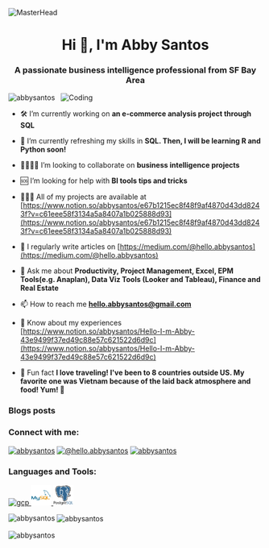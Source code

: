 ![MasterHead](https://animated-gif-creator.com/images/01/top-tools-to-improve-work-productivity-teksun_80.gif)
<h1 align="center">Hi 👋, I'm Abby Santos</h1>
<h3 align="center">A passionate business intelligence professional from SF Bay Area</h3>
<img align="right" alt="Coding" width="400" src="https://nodusanalytics.com/wp-content/uploads/2021/03/Analytics_amp_Data_Science.gif">

<p align="left"> <img src="https://komarev.com/ghpvc/?username=abbysantos&label=Profile%20views&color=0e75b6&style=flat" alt="abbysantos" /> </p>

- 🛠 I’m currently working on **an e-commerce analysis project through SQL**

- 🌱 I’m currently refreshing my skills in **SQL. Then, I will be learning R and Python soon!**

- 🫱🏼‍🫲🏽 I’m looking to collaborate on **business intelligence projects**

- 🆘 I’m looking for help with **BI tools tips and tricks**

- 👩🏻‍💻 All of my projects are available at [https://www.notion.so/abbysantos/e67b1215ec8f48f9af4870d43dd8243f?v=c61eee58f3134a5a8407a1b025888d93](https://www.notion.so/abbysantos/e67b1215ec8f48f9af4870d43dd8243f?v=c61eee58f3134a5a8407a1b025888d93)

- 📝 I regularly write articles on [https://medium.com/@hello.abbysantos](https://medium.com/@hello.abbysantos)

- 💬 Ask me about **Productivity, Project Management, Excel, EPM Tools(e.g. Anaplan), Data Viz Tools (Looker and Tableau), Finance and Real Estate**

- 📫 How to reach me **hello.abbysantos@gmail.com**

- 📄 Know about my experiences [https://www.notion.so/abbysantos/Hello-I-m-Abby-43e9499f37ed49c88e57c621522d6d9c](https://www.notion.so/abbysantos/Hello-I-m-Abby-43e9499f37ed49c88e57c621522d6d9c)

- 🦄 Fun fact **I love traveling! I've been to 8 countries outside US. My favorite one was Vietnam because of the laid back atmosphere and food! Yum! 🍜**

### Blogs posts
<!-- BLOG-POST-LIST:START -->
<!-- BLOG-POST-LIST:END -->

<h3 align="left">Connect with me:</h3>
<p align="left">
<a href="https://linkedin.com/in/abbysantos" target="blank"><img align="center" src="https://raw.githubusercontent.com/rahuldkjain/github-profile-readme-generator/master/src/images/icons/Social/linked-in-alt.svg" alt="abbysantos" height="30" width="40" /></a>
<a href="https://medium.com/@hello.abbysantos" target="blank"><img align="center" src="https://raw.githubusercontent.com/rahuldkjain/github-profile-readme-generator/master/src/images/icons/Social/medium.svg" alt="@hello.abbysantos" height="30" width="40" /></a>
<a href="https://www.hackerrank.com/abbysantos" target="blank"><img align="center" src="https://raw.githubusercontent.com/rahuldkjain/github-profile-readme-generator/master/src/images/icons/Social/hackerrank.svg" alt="abbysantos" height="30" width="40" /></a>
</p>

<h3 align="left">Languages and Tools:</h3>
<p align="left"> <a href="https://cloud.google.com" target="_blank" rel="noreferrer"> <img src="https://www.vectorlogo.zone/logos/google_cloud/google_cloud-icon.svg" alt="gcp" width="40" height="40"/> </a> <a href="https://www.mysql.com/" target="_blank" rel="noreferrer"> <img src="https://raw.githubusercontent.com/devicons/devicon/master/icons/mysql/mysql-original-wordmark.svg" alt="mysql" width="40" height="40"/> </a> <a href="https://www.postgresql.org" target="_blank" rel="noreferrer"> <img src="https://raw.githubusercontent.com/devicons/devicon/master/icons/postgresql/postgresql-original-wordmark.svg" alt="postgresql" width="40" height="40"/> </a> </p>

<p><img align="left" src="https://github-readme-stats.vercel.app/api/top-langs?username=abbysantos&show_icons=true&locale=en&layout=compact" alt="abbysantos" /></p>

<p>&nbsp;<img align="center" src="https://github-readme-stats.vercel.app/api?username=abbysantos&show_icons=true&locale=en" alt="abbysantos" /></p>

<p><img align="center" src="https://github-readme-streak-stats.herokuapp.com/?user=abbysantos&" alt="abbysantos" /></p>

